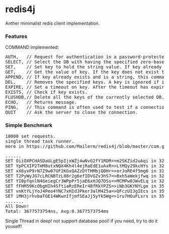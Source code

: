 redis4j
===================================  
Anther minimalist redis client implementation.

<h3>Features</h3>
COMMAND implemented:
<pre>
AUTH,	// Request for authentication in a password-protected Redis server.
SELECT,	// Select the DB with having the specified zero-based numeric index.
SET,	// Set key to hold the string value. If key already holds a value, it is overwritten, regardless of its type.
GET,	// Get the value of key. If the key does not exist the special value nil is returned.
APPEND,	// If key already exists and is a string, this command appends the value at the end of the string.
DEL,	// Removes the specified keys. A key is ignored if it does not exist.
EXPIRE, // Set a timeout on key. After the timeout has expired, the key will automatically be deleted.
EXISTS,	// Check if key exists.
FLUSHDB,// Delete all the keys of the currently selected DB. This command never fails.
ECHO,	// Returns message.
PING,	// This command is often used to test if a connection is still alive, or to measure latency.
QUIT	// Ask the server to close the connection.
</pre>

<h3>Simple Benchmark</h3>
<pre>
10000 set requests.
single thread task runner.
more in https://github.com/Mailerm/redis4j/blob/master/com.gmail.dengtao.joe.redis4j/test/com/gmail/dengtao/joe/redis4j/RedisTest.java
</pre>
<pre>
......
SET OiiOXPCHASDaULgE5pIjxWZj4wNvG2fY1RDR=>m2SKZid2uAqi in 321477 ns
SET YpPCXIP2TmM8utxNQX4Kh4l4ejRaEdE1uAxR=>LtMQy29kcHYs in 320270 ns
SET xX6yxP9rN7Z9w07UF2KGxQAZzDYTHMbjQ0Hr=>orJoRE4f5mg6 in 319666 ns
SET T2PyWyJG7cLRCNBTzL08r2g6efIDVGZv3hS7=>Bxh5aWekjfwq in 324798 ns
SET YI0pfqnlN4GeiegCr3WPpPr5jaE6xHJQ7DSs=>MCMPw0JWvELq in 320873 ns
SET fFHM59KcObgHIh4SftiaRzEReIr4BfRkYPZS=>iNb3GKYNYLge in 351059 ns
SET vnKtYLjYoJ4Peo4YNC7xHIdJPker3alM4Z5a=>QFczUIJgIEcs in 355888 ns
SET iMH3jrhvbaTGE14WKwnIfjmfSEaJj5yYk5Wg=>1ru7HOuFLsrs in 355285 ns
.......
All Down!
Total: 3677573754ns, Avg:0.3677573754ms
</pre>

Single Thread in deep! not support database pool! if you need, try to do it youself!
